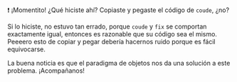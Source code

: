 :exclamation: ¡Momentito! ¿Qué hiciste ahí? Copiaste y pegaste el código de `coude`, ¿no?

Si lo hiciste, no estuvo tan errado, porque `coude` y `fix` se comportan exactamente igual, entonces es razonable que su código sea el mismo. Peeeero esto de copiar y pegar debería hacernos ruido porque es fácil equivocarse. 

La buena noticia es que el paradigma de objetos nos da una solución a este problema. ¡Acompañanos!